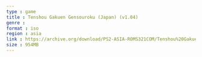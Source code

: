 ```yaml
---
type : game
title : Tenshou Gakuen Gensouroku (Japan) (v1.04)
genre : 
format : iso
region : asia
link : https://archive.org/download/PS2-ASIA-ROMS321COM/Tenshou%20Gakuen%20Gensouroku%20%28Japan%29%20%28v1.04%29.7z
size : 954MB
---
```

